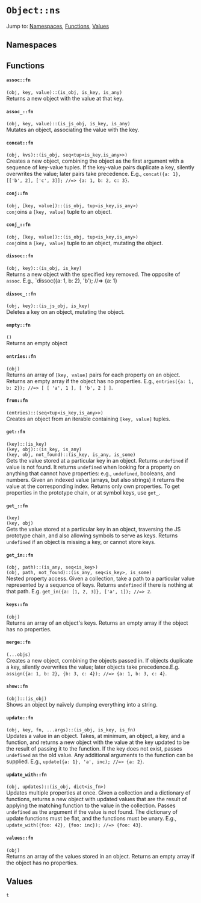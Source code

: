 # `Object::ns`
Jump to: [Namespaces](#Namespaces), [Functions](#Functions), [Values](#Values)


## Namespaces

## Functions
#### `assoc::fn`
`(obj, key, value)::(is_obj, is_key, is_any)`<br/>
Returns a new object with the value at that key.

#### `assoc_::fn`
`(obj, key, value)::(is_js_obj, is_key, is_any)`<br/>
Mutates an object, associating the value with the key.

#### `concat::fn`
`(obj, kvs)::(is_obj, seq<tup<is_key,is_any>>)`<br/>
Creates a new object, combining the object as the first argument with a sequence of key-value tuples. If the key-value pairs duplicate a key, silently overwrites the value; later pairs take precedence. E.g., `concat({a: 1}, [['b', 2], ['c', 3]]; //=> {a: 1, b: 2, c: 3}`.

#### `conj::fn`
`(obj, [key, value])::(is_obj, tup<is_key,is_any>)`<br/>
`conj`oins a `[key, value]` tuple to an object.

#### `conj_::fn`
`(obj, [key, value])::(is_obj, tup<is_key,is_any>)`<br/>
`conj`oins a `[key, value]` tuple to an object, mutating the object.

#### `dissoc::fn`
`(obj, key)::(is_obj, is_key)`<br/>
Returns a new object with the specified key removed. The opposite of `assoc`. E.g., `dissoc({a: 1, b: 2}, 'b'); //=> {a: 1}

#### `dissoc_::fn`
`(obj, key)::(is_js_obj, is_key)`<br/>
Deletes a key on an object, mutating the object.

#### `empty::fn`
`()`<br/>
Returns an empty object

#### `entries::fn`
`(obj)`<br/>
Returns an array of `[key, value]` pairs for each property on an object. Returns an empty array if the object has no properties. E.g., `entries({a: 1, b: 2}); //=> [ [ 'a', 1 ], [ 'b', 2 ] ]`.

#### `from::fn`
`(entries)::(seq<tup<is_key,is_any>>)`<br/>
Creates an object from an iterable containing `[key, value]` tuples.

#### `get::fn`
`(key)::(is_key)`<br/>
`(key, obj)::(is_key, is_any)`<br/>
`(key, obj, not_found)::(is_key, is_any, is_some)`<br/>
Gets the value stored at a particular key in an object. Returns `undefined` if value is not found. It returns `undefined` when looking for a property on anything that cannot have properties: e.g., `undefined`, booleans, and numbers. Given an indexed value (arrays, but also strings) it returns the value at the corresponding index. Returns only own properties. To get properties in the prototype chain, or at symbol keys, use `get_`.

#### `get_::fn`
`(key)`<br/>
`(key, obj)`<br/>
Gets the value stored at a particular key in an object, traversing the JS prototype chain, and also allowing symbols to serve as keys. Returns `undefined` if an object is missing a key, or cannot store keys.

#### `get_in::fn`
`(obj, path)::(is_any, seq<is_key>)`<br/>
`(obj, path, not_found)::(is_any, seq<is_key>, is_some)`<br/>
Nested property access. Given a collection, take a path to a particular value represented by a sequence of keys. Returns `undefined` if there is nothing at that path. E.g. `get_in({a: [1, 2, 3]}, ['a', 1]); //=> 2`.

#### `keys::fn`
`(obj)`<br/>
Returns an array of an object's keys. Returns an empty array if the object has no properties.

#### `merge::fn`
`(...objs)`<br/>
Creates a new object, combining the objects passed in. If objects duplicate a key, silently overwrites the value; later objects take precedence.E.g. `assign({a: 1, b: 2}, {b: 3, c: 4}); //=> {a: 1, b: 3, c: 4}`.

#### `show::fn`
`(obj)::(is_obj)`<br/>
Shows an object by naïvely dumping everything into a string.

#### `update::fn`
`(obj, key, fn, ...args)::(is_obj, is_key, is_fn)`<br/>
Updates a value in an object. Takes, at minimum, an object, a key, and a function, and returns a new object with the value at the key updated to be the result of passing it to the function. If the key does not exist, passes `undefined` as the old value. Any additional arguments to the function can be supplied. E.g., `update({a: 1}, 'a', inc); //=> {a: 2}`.

#### `update_with::fn`
`(obj, updates)::(is_obj, dict<is_fn>)`<br/>
Updates multiple properties at once. Given a collection and a dictionary of functions, returns a new object with updated values that are the result of applying the matching function to the value in the collection. Passes `undefined` as the argument if the value is not found. The dictionary of update functions must be flat, and the functions must be unary. E.g., `update_with({foo: 42}, {foo: inc}); //=> {foo: 43}`.

#### `values::fn`
`(obj)`<br/>
Returns an array of the values stored in an object. Returns an empty array if the object has no properties.

## Values
`t`